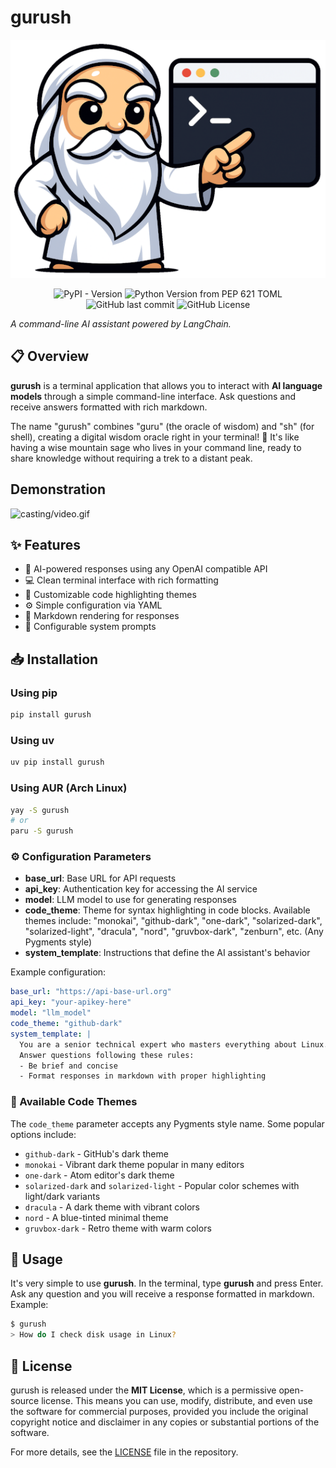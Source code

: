 # gurush

<p align="center">
  <img src="https://raw.githubusercontent.com/antrax2024/gurush/refs/heads/main/src/gurush/assets/mascot.png" alt="gurush Mascot" />
</p>

<div align="center">
  <span>
    <img alt="PyPI - Version" src="https://img.shields.io/pypi/v/gurush">
    <img alt="Python Version from PEP 621 TOML" src="https://img.shields.io/python/required-version-toml?tomlFilePath=https%3A%2F%2Fraw.githubusercontent.com%2Fantrax2024%2Fgurush%2Frefs%2Fheads%2Fmain%2Fpyproject.toml">
    <img alt="GitHub last commit" src="https://img.shields.io/github/last-commit/antrax2024/gurush">
    <img alt="GitHub License" src="https://img.shields.io/github/license/antrax2024/gurush">
  </span>
</div>

_A command-line AI assistant powered by LangChain._

## 📋 Overview

**gurush** is a terminal application that allows you to interact with **AI language models** through a simple command-line interface. Ask questions and receive answers formatted with rich markdown.

The name "gurush" combines "guru" (the oracle of wisdom) and "sh" (for shell), creating a digital wisdom oracle right in your terminal! 🧙 It's like having a wise mountain sage who lives in your command line, ready to share knowledge without requiring a trek to a distant peak.

## Demonstration

![casting/video.gif](casting/video.gif)

## ✨ Features

- 🧠 AI-powered responses using any OpenAI compatible API
- 💻 Clean terminal interface with rich formatting
- 🎨 Customizable code highlighting themes
- ⚙️ Simple configuration via YAML
- 📝 Markdown rendering for responses
- 🔧 Configurable system prompts

## 📥 Installation

### Using pip

```bash
pip install gurush
```

### Using uv

```bash
uv pip install gurush
```

### Using AUR (Arch Linux)

```bash
yay -S gurush
# or
paru -S gurush
```

### ⚙️ Configuration Parameters

- **base_url**: Base URL for API requests
- **api_key**: Authentication key for accessing the AI service
- **model**: LLM model to use for generating responses
- **code_theme**: Theme for syntax highlighting in code blocks. Available themes include: "monokai", "github-dark", "one-dark", "solarized-dark", "solarized-light", "dracula", "nord", "gruvbox-dark", "zenburn", etc. (Any Pygments style)
- **system_template**: Instructions that define the AI assistant's behavior

Example configuration:

```yaml
base_url: "https://api-base-url.org"
api_key: "your-apikey-here"
model: "llm_model"
code_theme: "github-dark"
system_template: |
  You are a senior technical expert who masters everything about Linux.
  Answer questions following these rules:
  - Be brief and concise
  - Format responses in markdown with proper highlighting
```

### 🎨 Available Code Themes

The `code_theme` parameter accepts any Pygments style name. Some popular options include:

- `github-dark` - GitHub's dark theme
- `monokai` - Vibrant dark theme popular in many editors
- `one-dark` - Atom editor's dark theme
- `solarized-dark` and `solarized-light` - Popular color schemes with light/dark variants
- `dracula` - A dark theme with vibrant colors
- `nord` - A blue-tinted minimal theme
- `gruvbox-dark` - Retro theme with warm colors

## 🚀 Usage

It's very simple to use **gurush**. In the terminal, type **gurush** and press Enter. Ask any question and
you will receive a response formatted in markdown.
Example:

```bash
$ gurush
> How do I check disk usage in Linux?
```

## 📄 License

gurush is released under the **MIT License**, which is a permissive open-source license. This means you can use, modify, distribute, and even use the software for commercial purposes, provided you include the original copyright notice and disclaimer in any copies or substantial portions of the software.

For more details, see the [LICENSE](LICENSE) file in the repository.
